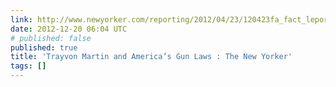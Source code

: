```yaml
---
link: http://www.newyorker.com/reporting/2012/04/23/120423fa_fact_lepore?currentPage=all&mobify=0
date: 2012-12-20 06:04 UTC
# published: false
published: true
title: 'Trayvon Martin and America’s Gun Laws : The New Yorker'
tags: []
---
```



